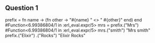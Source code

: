 Question 1
-----------
prefix = fn name -> (fn other -> "#{name} " <> " #{other}" end) end
#Function<6.99386804/1 in :erl_eval.expr/5>
mrs = prefix.("Mrs")
#Function<6.99386804/1 in :erl_eval.expr/5>
mrs.("smith")
"Mrs  smith"
prefix.("Elixir") .("Rocks")
"Elixir  Rocks"
